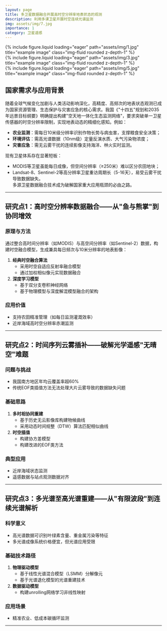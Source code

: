 ```yaml
---
layout: page
title: 多卫星数据融合开展高时空分辨率地表状态的观测
description: 利用多课卫星开展时空连续光谱监测
img: assets/img/7.jpg
importance: 1
category: 卫星遥感
---
```


<div class="row">
    <div class="col-sm mt-3 mt-md-0">
        {% include figure.liquid loading="eager" path="assets/img/1.jpg" title="example image" class="img-fluid rounded z-depth-1" %}
    </div>
    <div class="col-sm mt-3 mt-md-0">
        {% include figure.liquid loading="eager" path="assets/img/3.jpg" title="example image" class="img-fluid rounded z-depth-1" %}
    </div>
    <div class="col-sm mt-3 mt-md-0">
        {% include figure.liquid loading="eager" path="assets/img/5.jpg" title="example image" class="img-fluid rounded z-depth-1" %}
    </div>
</div>


## 国家需求与应用背景  
随着全球气候变化加剧与人类活动影响深化，高精度、高频次的地表状态观测已成为国家资源管理、生态保护与灾害应急的核心需求。我国《"十四五"规划和2035年远景目标纲要》明确提出构建"空天地一体化生态监测网络"，要求突破单一卫星传感器的时空分辨率限制，实现地表动态的精细化感知。例如：  
- **农业监测**：需每日10米级分辨率识别作物长势与病虫害，支撑粮食安全决策；  
- **环境评估**：需高光谱数据（10nm级）定量反演水质、大气污染物浓度；  
- **灾害应急**：需无云雾干扰的连续影像支持海洋、林火实时监测。  

现有卫星体系存在显著短板：  
- MODIS等卫星虽能每日成像，但空间分辨率（≥250米）难以区分农田地块；  
- Landsat-8、Sentinel-2等高分辨率卫星重访周期长（5-16天），易受云雾干扰导致数据缺失。  
多源卫星数据融合技术成为破解国家重大应用瓶颈的必由之路。

---

## 研究点1：高时空分辨率数据融合——从"鱼与熊掌"到协同增效  
### 原理与方法  
通过整合高时间分辨率（如MODIS）与高空间分辨率（如Sentinel-2）数据，构建时空融合模型，生成兼具每日频次与10米分辨率的地表影像：  
1. **经典时空融合算法**  
   - 采用时空自适应反射率融合模型 
   - 通过加权相似像元实现数据融合
2. **深度学习模型**  
   - 基于双分支卷积神经网络
   - 基于物理模型与深度解混模型融合的架构  

### 应用价值  
- 支持农田精准管理（如每日监测灌溉效率）  
- 近岸海域高时空分辨率赤潮监测

---

## 研究点2：时间序列云雾插补——破解光学遥感"无晴空"难题  
### 问题与挑战  
- 我国南方地区年均云覆盖率超60%  
- 传统EOF类插值方法无法处理大片云雾导致的数据缺失问题

### 基础思路  
1. **多时相协同重建**  
   - 基于历史无云影像库构建物候曲线  
   - 采用动态时间规整（DTW）算法匹配相似曲线  
2. **时空插值**  
   - 构建协方差模型
   - 构建改进的EOF类方法

### 典型应用  
- 近岸海域状态监测
- 遥感数据与站点观测数据对齐 

---

## 研究点3：多光谱至高光谱重建——从"有限波段"到连续光谱解析  
### 科学意义  
- 高光谱数据可识别叶绿素含量、重金属污染等特征  
- 多光谱成像系统价格便宜，但光谱应用受限

### 基础技术路径  
1. **物理驱动模型**  
   - 基于线性光谱混合模型（LSMM）分解像元  
   - 基于光谱退化模型的光谱重建技术 
2. **数据驱动模型**  
   - 构建unrolling网络学习非线性映射  

### 应用场景  
- 精准农业、低成本碳循环监测

---




